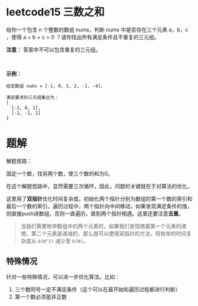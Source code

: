 # leetcode15 三数之和
给你一个包含 n 个整数的数组 nums，判断 nums 中是否存在三个元素 a，b，c ，使得 a + b + c = 0 ？请你找出所有满足条件且不重复的三元组。

**注意：** 答案中不可以包含重复的三元组。

 

**示例：**
```
给定数组 nums = [-1, 0, 1, 2, -1, -4]，

满足要求的三元组集合为：
[
  [-1, 0, 1],
  [-1, -1, 2]
]
```

# 题解
解题思路：

固定一个数，找另两个数，使三个数的和为0。

在这个解题思路中，显然需要三次循环。因此，问题的关键就在于对算法的优化。

这里用了**双指针**优化时间复杂度。初始化两个指针分别为数组的第一个数的索引和最后一个数的索引。遍历过程中，两个指针向中间移动，如果发现满足条件的值，则直接push进数组，否则一直遍历，直到两个指针相遇。这里还要注意**去重**。

> 当我们需要枚举数组中的两个元素时，如果我们发现随着第一个元素的递增，第二个元素是递减的，那么就可以使用双指针的方法，将枚举的时间复杂度从 `O(N^2)` 减少至 `O(N)`。

## 特殊情况
针对一些特殊情况，可以进一步优化算法。比如：
1. 三个数同号一定不满足条件（这个可以在最开始和遍历过程都进行判断）
2. 第一个数必须是非正数

